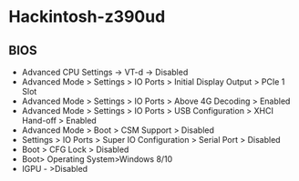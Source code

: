 # Hackintosh-z390ud

## BIOS

- Advanced CPU Settings → VT-d → Disabled
- Advanced Mode > Settings > IO Ports > Initial Display Output > PCIe 1 Slot
- Advanced Mode > Settings > IO Ports > Above 4G Decoding > Enabled
- Advanced Mode > Settings > IO Ports > USB Configuration > XHCI Hand-off > Enabled
- Advanced Mode > Boot > CSM Support > Disabled
- Settings > IO Ports > Super IO Configuration > Serial Port > Disabled
- Boot > CFG Lock > Disabled
- Boot> Operating System>Windows 8/10
- IGPU - >Disabled